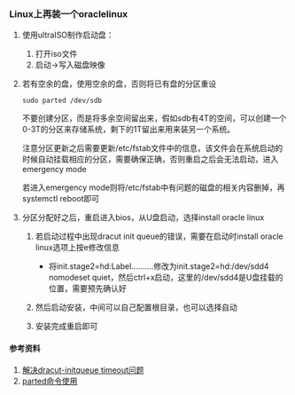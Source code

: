 ### Linux上再装一个oraclelinux

1. 使用ultraISO制作启动盘：

    1. 打开iso文件
    2. 启动->写入磁盘映像

2. 若有空余的盘，使用空余的盘，否则将已有盘的分区重设

    ```shell
    sudo parted /dev/sdb
    ```

    不要创建分区，而是将多余空间留出来，假如sdb有4T的空间，可以创建一个0-3T的分区来存储系统，剩下的1T留出来用来装另一个系统。
	
    注意分区更新之后需要更新/etc/fstab文件中的信息，该文件会在系统启动的时候自动挂载相应的分区，需要确保正确，否则重启之后会无法启动，进入emergency mode
    
	若进入emergency mode则将/etc/fstab中有问题的磁盘的相关内容删掉，再systemctl reboot即可

3. 分区分配好之后，重启进入bios，从U盘启动，选择install oracle linux

    1. 若启动过程中出现dracut init queue的错误，需要在启动时install oracle linux选项上按e修改信息
        - 将init.stage2=hd:Label..........修改为init.stage2=hd:/dev/sdd4 nomodeset quiet，然后ctrl+x启动，这里的/dev/sdd4是U盘挂载的位置，需要预先确认好

    2. 然后启动安装，中间可以自己配置根目录，也可以选择自动
    3. 安装完成重启即可
	
#### 参考资料
1. [解决dracut-initqueue timeout问题](https://blog.csdn.net/qq_40907977/article/details/103137452 "解决dracut-initqueue timeout问题")
2. [parted命令使用](https://www.cnblogs.com/wholj/p/10924129.html "parted命令使用")